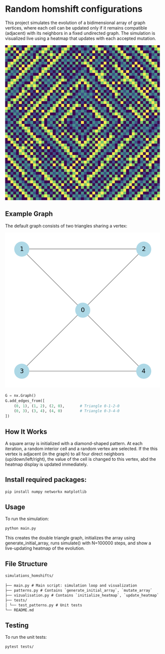 # Random homshift configurations

This project simulates the evolution of a bidimensional array of graph vertices, where each cell can be updated only if it remains compatible (adjacent) with its neighbors in a fixed undirected graph. The simulation is visualized live using a heatmap that updates with each accepted mutation.

![alt text](image.png)

## Example Graph

The default graph consists of two triangles sharing a vertex:

![Graph structure](symmetric_graph_structure.png)


```python
G = nx.Graph()
G.add_edges_from([
    (0, 1), (1, 2), (2, 0),       # Triangle 0-1-2-0
    (0, 3), (3, 4), (4, 0)        # Triangle 0-3-4-0
])
```


## How It Works

A square array is initialized with a diamond-shaped pattern. At each iteration, a random interior cell and a random vertex are selected. If the 
this vertex is adjacent (in the graph) to all four direct neighbors (up/down/left/right), the value of the cell is changed to this vertex, abd the heatmap display is updated immediately.

## Install required packages:

```bash
pip install numpy networkx matplotlib
```

## Usage

To run the simulation:

```bash
python main.py
```

This creates the double triangle graph, initializes the array using generate_initial_array, runs simulate() with N=100000 steps, and show a live-updating heatmap of the evolution.

## File Structure

```text 
simulations_homshifts/ 

├── main.py # Main script: simulation loop and visualization 
├── patterns.py # Contains `generate_initial_array`, `mutate_array` 
├── vizualisation.py # Contains `initialize_heatmap`, `update_heatmap` 
├── tests/ 
│ └── test_patterns.py # Unit tests 
└── README.md 
```

## Testing

To run the unit tests:

```bash
pytest tests/
```